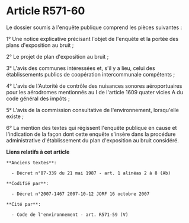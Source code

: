 # Article R571-60

Le dossier soumis à l'enquête publique comprend les pièces suivantes :

1° Une notice explicative précisant l'objet de l'enquête et la portée des plans d'exposition au bruit ;

2° Le projet de plan d'exposition au bruit ;

3° L'avis des communes intéressées et, s'il y a lieu, celui des établissements publics de coopération intercommunale
compétents ;

4° L'avis de l'Autorité de contrôle des nuisances sonores aéroportuaires pour les aérodromes mentionnés au I de l'article
1609 quater vicies A du code général des impôts ;

5° L'avis de la commission consultative de l'environnement, lorsqu'elle existe ;

6° La mention des textes qui régissent l'enquête publique en cause et l'indication de la façon dont cette enquête s'insère
dans la procédure administrative d'établissement du plan d'exposition au bruit considéré.

**Liens relatifs à cet article**

	**Anciens textes**:

	  - Décret n°87-339 du 21 mai 1987 - art. 1 alinéas 2 à 8 (Ab)

	**Codifié par**:

	  - Décret n°2007-1467 2007-10-12 JORF 16 octobre 2007

	**Cité par**:

	  - Code de l'environnement - art. R571-59 (V)
